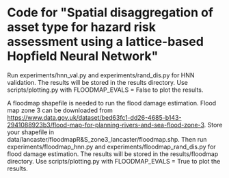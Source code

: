 # Code for "Spatial disaggregation of asset type for hazard risk assessment using a lattice-based Hopfield Neural Network"

Run experiments/hnn_val.py and experiments/rand_dis.py for HNN validation. The results will be stored in the results directory. Use scripts/plotting.py with FLOODMAP_EVALS = False to plot the results. 

A floodmap shapefile is needed to run the flood damage estimation. Flood map zone 3 can be downloaded from https://www.data.gov.uk/dataset/bed63fc1-dd26-4685-b143-2941088923b3/flood-map-for-planning-rivers-and-sea-flood-zone-3. Store your shapefile in data/lancaster/floodmapR&S_zone3_lancaster/floodmap.shp.
Then run experiments/floodmap_hnn.py and experiments/floodmap_rand_dis.py for flood damage estimation. The results will be stored in the results/floodmap directory. Use scripts/plotting.py with FLOODMAP_EVALS = True to plot the results. 
